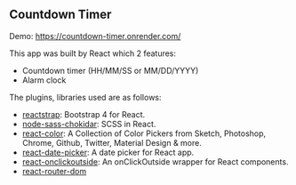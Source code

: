 ## Countdown Timer

Demo: https://countdown-timer.onrender.com/

This app was built by React which 2 features:

- Countdown timer (HH/MM/SS or MM/DD/YYYY)
- Alarm clock

The plugins, libraries used are as follows:

- [reactstrap](https://reactstrap.github.io/): Bootstrap 4 for React.
- [node-sass-chokidar](https://github.com/facebook/create-react-app/blob/master/packages/react-scripts/template/README.md#adding-a-css-preprocessor-sass-less-etc): SCSS in React. 
- [react-color](http://casesandberg.github.io/react-color/): A Collection of Color Pickers from Sketch, Photoshop, Chrome, Github, Twitter, Material Design & more.
- [react-date-picker](http://projects.wojtekmaj.pl/react-date-picker/): A date picker for React app.
- [react-onclickoutside](https://github.com/Pomax/react-onclickoutside): An onClickOutside wrapper for React components.
- [react-router-dom](https://github.com/ReactTraining/react-router/tree/master/packages/react-router-dom)
